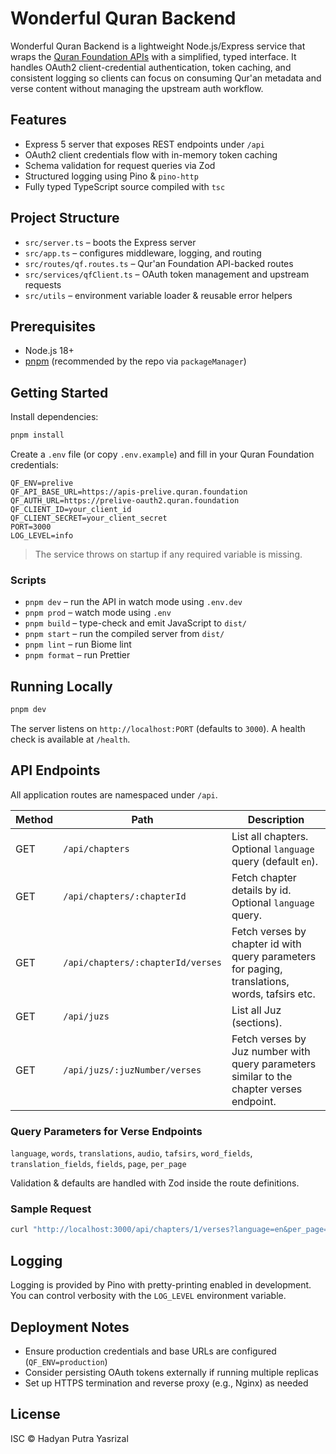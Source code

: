 # Wonderful Quran Backend

Wonderful Quran Backend is a lightweight Node.js/Express service that wraps the
[Quran Foundation APIs](https://quran.foundation/) with a simplified, typed
interface. It handles OAuth2 client-credential authentication, token caching,
and consistent logging so clients can focus on consuming Qur'an metadata and
verse content without managing the upstream auth workflow.

## Features

- Express 5 server that exposes REST endpoints under `/api`
- OAuth2 client credentials flow with in-memory token caching
- Schema validation for request queries via Zod
- Structured logging using Pino & `pino-http`
- Fully typed TypeScript source compiled with `tsc`

## Project Structure

- `src/server.ts` – boots the Express server
- `src/app.ts` – configures middleware, logging, and routing
- `src/routes/qf.routes.ts` – Qur'an Foundation API-backed routes
- `src/services/qfClient.ts` – OAuth token management and upstream requests
- `src/utils` – environment variable loader & reusable error helpers

## Prerequisites

- Node.js 18+
- [pnpm](https://pnpm.io/) (recommended by the repo via `packageManager`)

## Getting Started

Install dependencies:

```bash
pnpm install
```

Create a `.env` file (or copy `.env.example`) and fill in your Quran Foundation
credentials:

```dotenv
QF_ENV=prelive
QF_API_BASE_URL=https://apis-prelive.quran.foundation
QF_AUTH_URL=https://prelive-oauth2.quran.foundation
QF_CLIENT_ID=your_client_id
QF_CLIENT_SECRET=your_client_secret
PORT=3000
LOG_LEVEL=info
```

> The service throws on startup if any required variable is missing.

### Scripts

- `pnpm dev` – run the API in watch mode using `.env.dev`
- `pnpm prod` – watch mode using `.env`
- `pnpm build` – type-check and emit JavaScript to `dist/`
- `pnpm start` – run the compiled server from `dist/`
- `pnpm lint` – run Biome lint
- `pnpm format` – run Prettier

## Running Locally

```bash
pnpm dev
```

The server listens on `http://localhost:PORT` (defaults to `3000`). A health
check is available at `/health`.

## API Endpoints

All application routes are namespaced under `/api`.

| Method | Path                                | Description                                                                                     |
| ------ | ----------------------------------- | ----------------------------------------------------------------------------------------------- |
| GET    | `/api/chapters`                     | List all chapters. Optional `language` query (default `en`).                                    |
| GET    | `/api/chapters/:chapterId`          | Fetch chapter details by id. Optional `language` query.                                         |
| GET    | `/api/chapters/:chapterId/verses`   | Fetch verses by chapter id with query parameters for paging, translations, words, tafsirs etc.  |
| GET    | `/api/juzs`                         | List all Juz (sections).                                                                        |
| GET    | `/api/juzs/:juzNumber/verses`       | Fetch verses by Juz number with query parameters similar to the chapter verses endpoint.        |

### Query Parameters for Verse Endpoints

`language`, `words`, `translations`, `audio`, `tafsirs`, `word_fields`,
`translation_fields`, `fields`, `page`, `per_page`

Validation & defaults are handled with Zod inside the route definitions.

### Sample Request

```bash
curl "http://localhost:3000/api/chapters/1/verses?language=en&per_page=5"
```

## Logging

Logging is provided by Pino with pretty-printing enabled in development. You can
control verbosity with the `LOG_LEVEL` environment variable.

## Deployment Notes

- Ensure production credentials and base URLs are configured (`QF_ENV=production`)
- Consider persisting OAuth tokens externally if running multiple replicas
- Set up HTTPS termination and reverse proxy (e.g., Nginx) as needed

## License

ISC © Hadyan Putra Yasrizal
